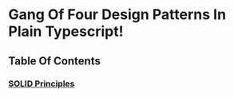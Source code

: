 # Gang Of Four Design Patterns In Plain Typescript!

## Table Of Contents

### [ SOLID Principles ](https://github.com/tajpouria/GOF-design-pattenrs/tree/master/SOLID_Principles)